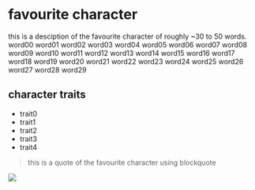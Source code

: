 # favourite character

this is a desciption of the favourite character of roughly ~30 to 50 words.
word00 word01 word02 word03 word04 word05 word06 word07 word08 word09
word10 word11 word12 word13 word14 word15 word16 word17 word18 word19
word20 word21 word22 word23 word24 word25 word26 word27 word28 word29

## character traits

* trait0
* trait1
* trait2
* trait3
* trait4

> this is a quote of the favourite character using blockquote

<img src="https://imgs.xkcd.com/comics/git_commit.png"/>


